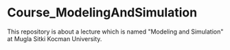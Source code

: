 # Course_ModelingAndSimulation
This repository is about a lecture which is named "Modeling and Simulation" at Mugla Sitki Kocman University.
